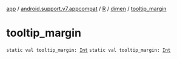 [app](../../../index.md) / [android.support.v7.appcompat](../../index.md) / [R](../index.md) / [dimen](index.md) / [tooltip_margin](./tooltip_margin.md)

# tooltip_margin

`static val tooltip_margin: `[`Int`](https://kotlinlang.org/api/latest/jvm/stdlib/kotlin/-int/index.html)
`static val tooltip_margin: `[`Int`](https://kotlinlang.org/api/latest/jvm/stdlib/kotlin/-int/index.html)